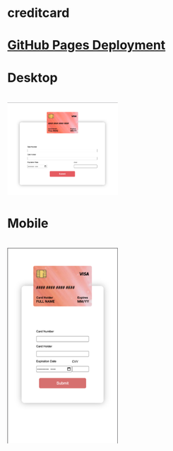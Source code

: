 # creditcard

# [GitHub Pages Deployment]()

# Desktop

# <div><img src="./assets/img/readme1.png" width="250px"></div>

# Mobile

# <div><img src="./assets/img/readme2.png" width="250px"></div>
